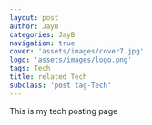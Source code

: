 ```yaml
---
layout: post
author: JayB
categories: JayB
navigation: true
cover: 'assets/images/cover7.jpg'
logo: 'assets/images/logo.png'
tags: Tech
title: related Tech
subclass: 'post tag-Tech'
---
```

This is my tech posting page
